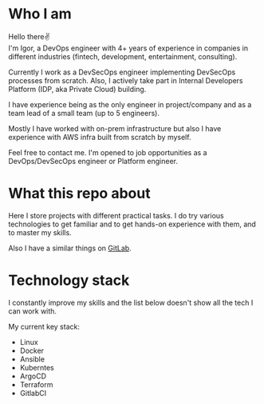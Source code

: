 # Who I am
Hello there✌️  <br>
I'm Igor, a DevOps engineer with 4+ years of experience in companies in different industries (fintech, development, entertainment, consulting).

Currently I work as a DevSecOps engineer implementing DevSecOps processes from scratch. Also, I actively take part in Internal Developers Platform (IDP, aka Private Cloud) building.

I have experience being as the only engineer in project/company and as a team lead of a small team (up to 5 engineers).

Mostly I have worked with on-prem infrastructure but also I have experience with AWS infra built from scratch by myself.

Feel free to contact me. I'm opened to job opportunities as a DevOps/DevSecOps engineer or Platform engineer. 

# What this repo about
Here I store projects with different practical tasks. I do try various technologies to get familiar and to get hands-on experience with them, and to master my skills.

Also I have a similar things on [GitLab](https://gitlab.com/stevie-inc-devops).

# Technology stack
I constantly improve my skills and the list below doesn't show all the tech I can work with. 

My current key stack:
- Linux 
- Docker
- Ansible
- Kuberntes
- ArgoCD
- Terraform
- GitlabCI
